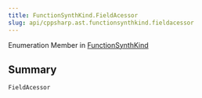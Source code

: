 ```yaml
---
title: FunctionSynthKind.FieldAcessor
slug: api/cppsharp.ast.functionsynthkind.fieldacessor
---
```

Enumeration Member in [FunctionSynthKind](/api/cppsharp/ast/functionsynthkind)

## Summary



```csharp
FieldAcessor
```

